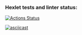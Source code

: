 ### Hexlet tests and linter status:
[![Actions Status](https://github.com/len4iksti/python-project-49/workflows/hexlet-check/badge.svg)](https://github.com/len4iksti/python-project-49/actions)

[![asciicast](https://asciinema.org/a/zzcv1fikML6mPrx8glpoFg7Ef.svg)](https://asciinema.org/a/zzcv1fikML6mPrx8glpoFg7Ef)